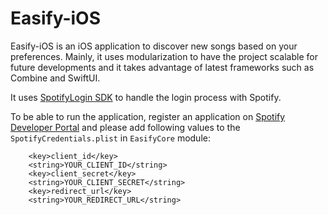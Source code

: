 # Easify-iOS

Easify-iOS is an iOS application to discover new songs based on your preferences. Mainly, it uses modularization to have the project scalable for future developments and it takes advantage of latest frameworks such as Combine and SwiftUI.

It uses [SpotifyLogin SDK](https://github.com/spotify/SpotifyLogin) to handle the login process with Spotify.

To be able to run the application, register an application on [Spotify Developer Portal](https://developer.spotify.com/dashboard/applications) and please add following values to the `SpotifyCredentials.plist` in `EasifyCore` module:

```
	<key>client_id</key>
	<string>YOUR_CLIENT_ID</string>
	<key>client_secret</key>
	<string>YOUR_CLIENT_SECRET</string>
	<key>redirect_url</key>
	<string>YOUR_REDIRECT_URL</string>
```